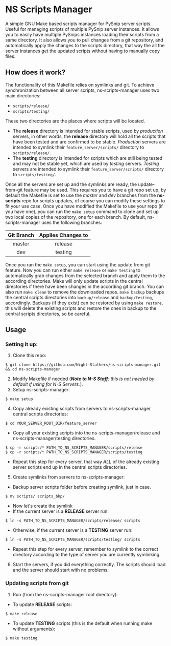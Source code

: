 # NS Scripts Manager
A simple GNU Make based scripts manager for PySnip server scripts. Useful for managing scripts of multiple PySnip server instances. It allows you to easily have multiple PySnips instances loading their scripts from a same directory. It also allows you to pull changes from a git repository, and automatically apply the changes to the scripts directory, that way the all the server instances get the updated scripts without having to manually copy files.

## How does it work?
The functionality of this Makefile relies on symlinks and git. To achieve synchronization between all server scripts, ns-scripts-manager uses two main directories:
* `scripts/release/`
* `scripts/testing/`

These two directories are the places where scripts will be located. 
* The **release** directory is intended for stable scripts, used by _production_ servers, in other words, the **release** directory will hold all the scripts that have been tested and are confirmed to be stable. _Production_ servers are intended to symlink their `feature_server/scripts/` directory to `scripts/release/`.
* The **testing** directory is intended for scripts which are still being tested and may not be stable yet, which are used by _testing_ servers. _Testing_ servers are intended to symlink their `feature_server/scripts/` directory to `scripts/testing/`.

Once all the servers are set up and the symlinks are ready, the update-from-git feature may be used. This requires you to have a git repo set up, by default the Makefile is set to use the *master* and *dev* branches from the **ns-scripts** repo for scripts updates, of course you can modify these settings to fit your use case. Once you have modified the Makefile to use your repo (if you have one), you can run the `make setup` command to clone and set up two local copies of the repository, one for each branch. By default, ns-scripts-manager uses the following branches:


| Git Branch | Applies Changes to |
| :---: | :---: |
| master | release |
| dev | testing |


Once you ran the `make setup`, you can start using the update from git feature. Now you can run either `make release` or `make testing` to automatically grab changes from the selected branch and apply them to the according directories. Make will only update scripts in the central directories if there have been changes in the according git branch. You can also run `make clean` to remove the downloaded repos. `make backup` backups the central scripts directories into `backup/release` and `backup/testing`, accordingly. Backups (if they exist) can be restored by using `make restore`, this will delete the existing scripts and restore the ones in backup to the central scripts directories, so be careful. 

## Usage
### Setting it up:
1. Clone this repo:

```console
$ git clone https://github.com/Night-Stalkers/ns-scripts-manager.git && cd ns-scripts-manager
```

2. Modify Makefile if needed (***Note to N-S Staff**: this is not needed by default if using for N-S Servers.*).
3. Setup ns-scripts-manager:

```console
$ make setup
```
4. Copy already existing scripts from servers to ns-scripts-manager central scripts directories:
```console
$ cd YOUR_SERVER_ROOT_DIR/feature_server
```
- Copy all your existing scripts into the ns-scripts-manager/release and ns-scripts-manager/testing directories.
```console
$ cp -r scripts/* PATH_TO_NS_SCRIPTS_MANAGER/scripts/release
$ cp -r scripts/* PATH_TO_NS_SCRIPTS_MANAGER/scripts/testing
```
- Repeat this step for every server, that way *ALL* of the already existing server scripts end up in the central scripts directories.

5. Create symlinks from servers to ns-scripts-manager:
- Backup server scripts folder before creating symlink, just in case.
```console
$ mv scripts/ scripts_bkp/
```
- Now let's create the symlink
- If the current server is a **RELEASE** server run:
```console
$ ln -s PATH_TO_NS_SCRIPTS_MANAGER/scripts/release/ scripts
```
- Otherwise, if the current server is a **TESTING** server run:
```console
$ ln -s PATH_TO_NS_SCRIPTS_MANAGER/scripts/testing/ scripts
```
- Repeat this step for every server, remember to symlink to the correct directory according to the type of server you are currently symlinking.

6. Start the servers, if you did everything correctly. The scripts should load and the server should start with no problems.

### Updating scripts from git

1. Run (from the ns-scripts-manager root directory):
- To update **RELEASE** scripts:
```console
$ make release
```
- To update **TESTING** scripts (this is the default when running make without arguments):
```console
$ make testing
```
